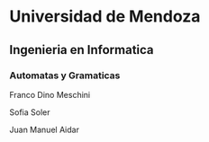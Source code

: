 
# Universidad de Mendoza
## Ingenieria en Informatica  
### Automatas y Gramaticas

Franco Dino Meschini

Sofia Soler

Juan Manuel Aidar
